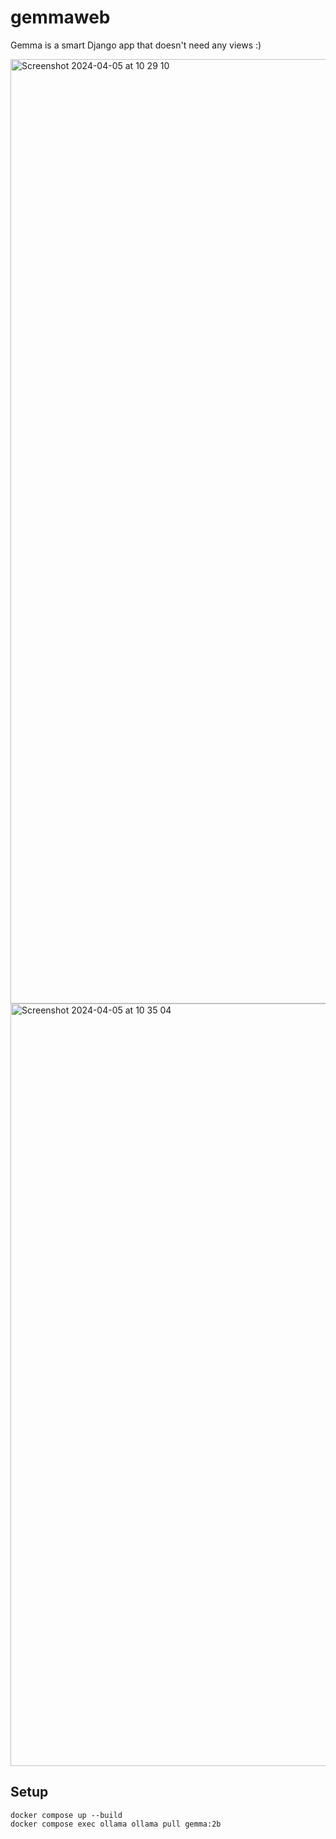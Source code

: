 # gemmaweb

Gemma is a smart Django app that doesn't need any views :)

<img width="1511" alt="Screenshot 2024-04-05 at 10 29 10" src="https://github.com/melvinsh/gemmaweb/assets/1312973/d9bbd3c8-ca07-4910-bf28-5cc97a2ab8dc">
<img width="1220" alt="Screenshot 2024-04-05 at 10 35 04" src="https://github.com/melvinsh/gemmaweb/assets/1312973/dcdcbfa0-694d-4803-aa46-59fa291445d2">

## Setup

```
docker compose up --build
docker compose exec ollama ollama pull gemma:2b
```
